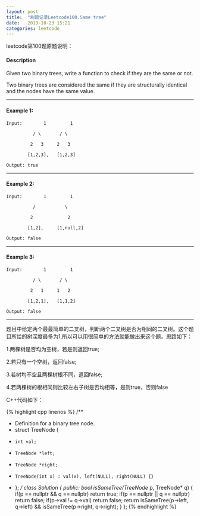 ```yaml
---
layout: post
title:  "刷题记录Leetcode100.Same tree"
date:   2019-10-23 15:21
categories: leetcode
---
```

leetcode第100题原题说明：

#### Description

Given two binary trees, write a function to check if they are the same or not.

Two binary trees are considered the same if they are structurally identical and the nodes have the same value.

----

#### Example 1:

	Input:     	  1         1

			  / \       / \

			 2   3     2   3

			[1,2,3],   [1,2,3]

	Output: true

----

#### Example 2:

	Input:     	  1         1

			  /           \

			 2             2

			[1,2],     [1,null,2]

	Output: false

----

#### Example 3:

	Input:     	  1         1

			  / \       / \

			 2   1     1   2

			[1,2,1],   [1,1,2]

	Output: false

----

题目中给定两个最最简单的二叉树，判断两个二叉树是否为相同的二叉树。这个题目所给的树深度最多为1,所以可以用很简单的方法就能做出来这个题。思路如下：

1.两棵树是否均为空树，若是则返回true;

2.若只有一个空树，返回false;

3.若树均不空且两棵树根不同，返回false;

4.若两棵树的根相同则比较左右子树是否均相等，是则true，否则false

C++代码如下：

{% highlight cpp linenos %}
/**
 * Definition for a binary tree node.
 * struct TreeNode {
 *     int val;
 *     TreeNode *left;
 *     TreeNode *right;
 *     TreeNode(int x) : val(x), left(NULL), right(NULL) {}
 * };
 */
class Solution {
public:
    bool isSameTree(TreeNode* p, TreeNode* q) {
        if(p == nullptr && q == nullptr) return true;
        if(p == nullptr || q == nullptr) return false;
        if(p->val != q->val) return false;
        return isSameTree(p->left, q->left) && isSameTree(p->right, q->right);
    }
};
{% endhighlight %}

